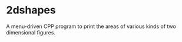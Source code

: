 # 2dshapes
A menu-driven CPP program to print the areas of various kinds of two dimensional figures.
